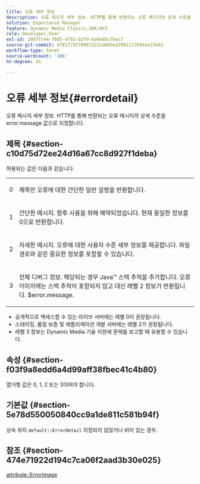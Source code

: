 ```yaml
---
title: 오류 세부 정보
description: 오류 메시지 세부 정보. HTTP를 통해 반환되는 오류 메시지의 상세 수준을 error.message 값으로 지정합니다.
solution: Experience Manager
feature: Dynamic Media Classic,SDK/API
role: Developer,User
exl-id: 39d7fc44-7605-4f93-b2f9-0a6e8bc76ec7
source-git-commit: 4f81f755789613222a66bed2961117604ae19e62
workflow-type: tm+mt
source-wordcount: '166'
ht-degree: 4%

---
```


# 오류 세부 정보{#errordetail}

오류 메시지 세부 정보. HTTP를 통해 반환되는 오류 메시지의 상세 수준을 error.message 값으로 지정합니다.

## 제목 {#section-c10d75d72ee24d16a67cc8d927f1deba}

허용되는 값은 다음과 같습니다.

<table id="simpletable_7904444FF9F14D678F05094CA9E45664"> 
 <tr class="strow"> 
  <td class="stentry"> <p>0 </p></td> 
  <td class="stentry"> <p>제목만 오류에 대한 간단한 일반 설명을 반환합니다. </p></td> 
 </tr> 
 <tr class="strow"> 
  <td class="stentry"> <p>1 </p></td> 
  <td class="stentry"> <p>간단한 메시지. 향후 사용을 위해 예약되었습니다. 현재 동일한 정보를 0으로 반환합니다. </p></td> 
 </tr> 
 <tr class="strow"> 
  <td class="stentry"> <p>2 </p></td> 
  <td class="stentry"> <p>자세한 메시지. 오류에 대한 사용자 수준 세부 정보를 제공합니다. 파일 경로와 같은 중요한 정보를 포함할 수 있습니다. </p></td> 
 </tr> 
 <tr class="strow"> 
  <td class="stentry"> <p>3 </p></td> 
  <td class="stentry"> <p>전체 디버그 정보. 해당되는 경우 Java™ 스택 추적을 추가합니다. 오류 이미지에는 스택 추적이 포함되지 않고 대신 레벨 2 정보가 반환됩니다. <span class="codeph"> $error.message</span>. </p></td> 
 </tr> 
</table>

* 공개적으로 액세스할 수 있는 라이브 서버에는 레벨 0이 권장됩니다.
* 스테이징, 품질 보증 및 애플리케이션 개발 서버에는 레벨 2가 권장됩니다.
* 레벨 3 정보는 Dynamic Media 기술 지원에 문제를 보고할 때 유용할 수 있습니다.

## 속성 {#section-f03f9a8edd6a4d99aff38fbec41c4b80}

열거형 값은 0, 1, 2 또는 3이어야 합니다.

## 기본값 {#section-5e78d550050840cc9a1de811c581b94f}

상속 위치 `default::ErrorDetail` 지정되지 않았거나 비어 있는 경우.

## 참조 {#section-474e71922d194c7ca06f2aad3b30e025}

[attribute::ErrorImage](../../../../../ir-api/material-cat/image-rendering-api-ref/c-ir-material-catalog/c-ir-attributes-reference/r-ir-errorimage.md#reference-b58bdaba96074c52802ca8dc54bfe2f0)
